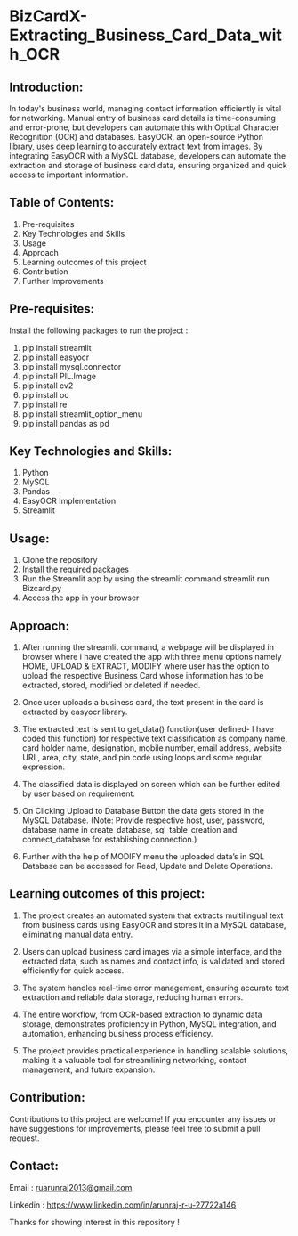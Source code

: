 # BizCardX-Extracting_Business_Card_Data_with_OCR
## Introduction:
In today's business world, managing contact information efficiently is vital for networking. Manual entry of business card details is time-consuming and error-prone, but developers can automate this with Optical Character Recognition (OCR) and databases. EasyOCR, an open-source Python library, uses deep learning to accurately extract text from images. By integrating EasyOCR with a MySQL database, developers can automate the extraction and storage of business card data, ensuring organized and quick access to important information.

## Table of Contents:
1. Pre-requisites
2. Key Technologies and Skills
3. Usage
4. Approach
5. Learning outcomes of this project
6. Contribution
7. Further Improvements

## Pre-requisites:
Install the following packages to run the project :
1. pip install streamlit
2. pip install easyocr
3. pip install mysql.connector
4. pip install PIL.Image
5. pip install cv2
6. pip install oc
7. pip install re
8. pip install streamlit_option_menu
9. pip install pandas as pd

## Key Technologies and Skills:
1. Python
2. MySQL
3. Pandas
4. EasyOCR Implementation
5. Streamlit

## Usage:
1. Clone the repository
2. Install the required packages
3. Run the Streamlit app by using the streamlit command streamlit run Bizcard.py
4. Access the app in your browser

## Approach:
1. After running the streamlit command, a webpage will be displayed in browser where i have created the app with three menu options namely HOME, UPLOAD & EXTRACT, MODIFY where user has the option to upload the respective Business Card whose information has to be extracted, stored, modified or deleted if needed.

2. Once user uploads a business card, the text present in the card is extracted by easyocr library.

3. The extracted text is sent to get_data() function(user defined- I have coded this function) for respective text classification as company name, card holder name, designation, mobile number, email address, website URL, area, city, state, and pin code using loops and some regular expression.

4. The classified data is displayed on screen which can be further edited by user based on requirement.

5. On Clicking Upload to Database Button the data gets stored in the MySQL Database. (Note: Provide respective host, user, password, database name in create_database, sql_table_creation and connect_database for establishing connection.)

6. Further with the help of MODIFY menu the uploaded data’s in SQL Database can be accessed for Read, Update and Delete Operations.

## Learning outcomes of this project:
1. The project creates an automated system that extracts multilingual text from business cards using EasyOCR and stores it in a MySQL database, eliminating manual data entry.

2. Users can upload business card images via a simple interface, and the extracted data, such as names and contact info, is validated and stored efficiently for quick access.

3. The system handles real-time error management, ensuring accurate text extraction and reliable data storage, reducing human errors.

4. The entire workflow, from OCR-based extraction to dynamic data storage, demonstrates proficiency in Python, MySQL integration, and automation, enhancing business process efficiency.

5. The project provides practical experience in handling scalable solutions, making it a valuable tool for streamlining networking, contact management, and future expansion.

## Contribution:
Contributions to this project are welcome! If you encounter any issues or have suggestions for improvements, please feel free to submit a pull request.

## Contact:

Email : [ruarunraj2013@gmail.com](mailto:ruarunraj2013@gmail.com)

Linkedin : https://www.linkedin.com/in/arunraj-r-u-27722a146

Thanks for showing interest in this repository !







